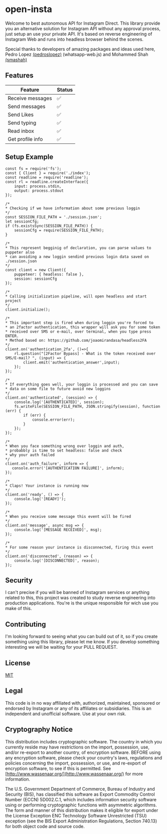 # open-insta
Welcome to best autonomous API for Instagram Direct. This library provide you an alternative solution for Instagram API without any approval process, just setup an use your private API. It's based on reverse engineering of Instagram Web and runs into headless browser behind the scenes.

Special thanks to developers of amazing packages and ideas used here, Pedro Lopez [(pedroslopez)](https://github.com/pedroslopez) (whatsapp-web.js) and Mohammed Shah [(smashah)](https://github.com/smashah)

## Features

| Feature  | Status |
| ------------- | ------------- |
| Receive messages  | ✅  |
| Send messages  | ✅  |
| Send Likes  | ✅  |
| Send typing  | ✅  |
| Read inbox | ✅ |
| Get profile info | ✅ |


## Setup Example
```node
const fs = require('fs');
const { Client } = require('./index');
const readline = require('readline');
const rl = readline.createInterface({
    input: process.stdin,
    output: process.stdout
});

/* 
* Checking if we have information about some previous loggin
*/
const SESSION_FILE_PATH = './session.json';
let sessionCfg;
if (fs.existsSync(SESSION_FILE_PATH)) {
    sessionCfg = require(SESSION_FILE_PATH);
}

/* 
* This represent begginig of declaration, you can parse values to puppeter also
* can avoiding a new loggin sendind previous login data saved on ./session.json
*/
const client = new Client({ 
    puppeteer: { headless: false }, 
    session: sessionCfg 
});

/* 
* Calling initialization pipeline, will open headless and start project
*/
client.initialize();

/* 
* This important step is fired when during loggin you're forced to 
* an 2factor authentication, this wrapper will ask you for some token
* received over SMS or e-mail, over terminal, when you type press ENTER.
* Method based on: https://github.com/joaomirandasa/headless2FA
*/
client.on('authentication_2fa', ()=>{
    rl.question("[2Factor Bypass] - What is the token received over SMS/E-mail? ", (input) => {
        client.emit('authentication_answer',input);
    });
});

/* 
* If everything goes well, your loggin is processed and you can save 
* data on some file to future avoid new loggins
*/
client.on('authenticated', (session) => {
    console.log('[AUTHENTICATED]', session);
    fs.writeFile(SESSION_FILE_PATH, JSON.stringify(session), function (err) {
        if (err) {
            console.error(err);
        }
    });
});

/* 
* When you face something wrong over loggin and auth,  
* probabbly is time to set headless: false and check
* why your auth failed
*/
client.on('auth_failure', inform => {
   console.error('[AUTHENTICATION FAILURE]', inform);
});

/* 
* Claps! Your instance is running now  
*/
client.on('ready', () => {
    console.log('[READY]');
});

/* 
* When you receive some message this event will be fired
*/
client.on('message', async msg => {
    console.log('[MESSAGE RECEIVED]', msg);
});

/* 
* For some reason your instance is disconnected, firing this event
*/
client.on('disconnected', (reason) => {
    console.log('[DISCONNECTED]', reason);
});
```

## Security
I can't precise if you will be banned of Instagram services or anything related to this, this project was created to study reverse engineering into production applications. You're is the unique responsible for wich use you make of this.

## Contributing

I'm looking forward to seeing what you can build out of it, so if you create something using this library, please let me know. If you develop something interesting we will be waiting for your PULL REQUEST.

## License

[MIT](https://choosealicense.com/licenses/mit/)

## Legal

This code is in no way affiliated with, authorized, maintained, sponsored or endorsed by Instagram or any of its affiliates or subsidiaries. This is an independent and unofficial software. Use at your own risk.

## Cryptography Notice

This distribution includes cryptographic software. The country in which you currently reside may have restrictions on the import, possession, use, and/or re-export to another country, of encryption software. BEFORE using any encryption software, please check your country's laws, regulations and policies concerning the import, possession, or use, and re-export of encryption software, to see if this is permitted. See [http://www.wassenaar.org/](http://www.wassenaar.org/) for more information.

The U.S. Government Department of Commerce, Bureau of Industry and Security (BIS), has classified this software as Export Commodity Control Number (ECCN) 5D002.C.1, which includes information security software using or performing cryptographic functions with asymmetric algorithms. The form and manner of this distribution makes it eligible for export under the License Exception ENC Technology Software Unrestricted (TSU) exception (see the BIS Export Administration Regulations, Section 740.13) for both object code and source code.